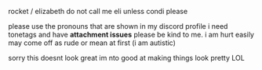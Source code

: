  rocket / elizabeth
 do not call me eli unless condi please

 please use the pronouns that are shown in my discord profile
 i need tonetags and have **attachment issues**
 please be kind to me. i am hurt easily
 may come off as rude or mean at first (i am autistic)

 sorry this doesnt look great im nto good at making things look pretty LOL
